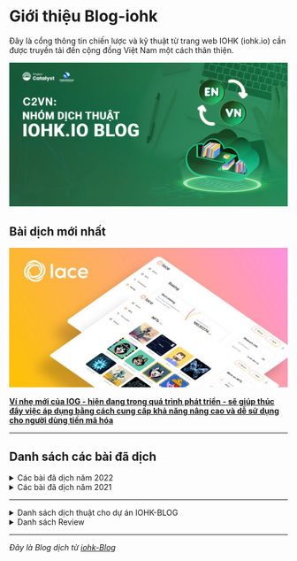 Giới thiệu Blog-iohk
============

Đây là cổng thông tin chiến lược và kỹ thuật từ trang web IOHK (iohk.io) cần được truyền tải đến cộng đồng Việt Nam một cách thân thiện.


![](img/Dich-thuat.png)



## Bài dịch mới nhất

![](../docs1/2022/06/img/2022-06-10-lace-speed-simplicity-and-seamless-flow.007.jpeg)

[**Ví nhẹ mới của IOG - hiện đang trong quá trình phát triển - sẽ giúp thúc đẩy việc áp dụng bằng cách cung cấp khả năng nâng cao và dễ sử dụng cho người dùng tiền mã hóa**](https://cardano2vn.io/docs1/2022/06/2022-06-10-lace-speed-simplicity-and-seamless-flow)

-------------------------------------------

## Danh sách các bài đã dịch 

<details>


<summary>
Các bài đã dịch năm 2022
</summary>

## Các bài đã dịch năm 2022

### Bài viết trong tháng 08 năm 2022
>[Giải thích về Ofelimos](https://cardano2vn.io/docs1/2022/08/2022-08-18-ofelimos-explained)
>
>[Kachina: hợp đồng thông minh bảo vệ quyền riêng tư](https://cardano2vn.io/docs1/2022/08/2022-08-05-kachina-privacy-preserving-smart-contracts/)
>
>[Những điều cần biết về Layer 1 & Layer 2](https://cardano2vn.io/docs1/2022/08/2022-08-05-layer-1-layer-2-all-you-need-to-know/)
>
>[Giới thiệu Ofelimos - giao thức đồng thuận bằng chứng công việc hữu ích - PoUW](https://cardano2vn.io/docs1/2022/08/2022-08-16-introducing-ofelimos-a-proof-of-useful-work-consensus-protocol)
 
### Bài viết trong tháng 07 năm 2022
 >
 [Cardano sắp nâng cấp Vasil: điều gì sẽ xảy ra
](https://cardano2vn.io/docs1/2022/07/2022-07-04-cardano-s-approaching-vasil-upgrade-what-to-expect)
>
 >[Giới thiệu về Cardano EVM Sidechain
](https://cardano2vn.io/docs1/2022/07/2022-07-06-introducing-the-cardano-evm-sidechain)
>
[Phân tích về khả năng mở rộng của Cardano](https://cardano2vn.io/docs1/2022/07/2022-07-19-an-analysis-of-the-research-underpinning-cardanos-scalability)
>
 >[Ủy quyền của n](https://cardano2vn.io/docs1/2022/07/2022-07-28-staking-is-the-bedrock-of-cardano)
 >
 >[Những cầu nối và sidechains](https://cardano2vn.io/docs1/2022/07/2022-07-08-bridges-and-sidechains-wanchain-making-cardano-interoperable/)
 >
 >[Tổng quan nghiên cứu phần 3: Token-Stablecoin-Phí](https://cardano2vn.io/docs1/2022/07/2022-07-07-research-overview-part-3-tokens-stablecoins-and-fees)
 >
 >[Dữ liệu Cardano trên BigQuery](https://cardano2vn.io/docs1/2022/07/2022-07-01-cardano-data-on-bigquery/)
 
### Bài viết trong tháng 06 năm 2022
>
>[Cập nhật về nâng cấp Vasil](https://cardano2vn.io/docs1/2022/06/2022-06-20-vasil-upgrade-the-state-of-play)
>
[Tổng quan về nghiên cứu cho phép hỗ trợ hợp đồng thông minh trên Cardano
](https://cardano2vn.io/docs1/2022/06/2022-06-23-overview-of-the-research-enabling-smart-contract-support-on-cardano)
>
>[Từ Classic đến Chronos: Giải mã việc triển khai Ouroboros](https://cardano2vn.io/docs1/2022/06/2022-06-03-from-classic-to-chronos-the-implementations-of-ouroboros-explained)
>
> [Tổng quan nghiên cứu mang tính nền tảng của Cardano](https://cardano2vn.io/docs1/2022/06/2022-06-10-cardanos-foundational-research-overview/)
> 
> [Ví nhẹ Lace: tốc độ, đơn giản và thông suốt](https://cardano2vn.io/docs1/2022/06/2022-06-10-lace-speed-simplicity-and-seamless-flow/)
> 
> [Trang Tài liệu Cộng đồng về Plutus](https://cardano2vn.io/docs1/2022/06/2022-06-08-plutus-community-docs-a-new-documentation-site-for-devs-by-devs/)
> 
> [DISH ra mắt hệ thống nhận dạng phi tập trung](https://cardano2vn.io/docs1/2022/06/2022-06-07-dish-launches-decentralized-identification-and-loyalty-coin-system-built-on-input-output-global-iog-technology/)
> 
> [Cardano tại hội nghị đồng thuận: nhìn về tương lai](https://cardano2vn.io/docs1/2022/06/2022-06-06-cardano-at-consensus-a-look-ahead/)
> 
> [Fund9 thử thách Catalyst Natives Cardashift: demonstrating and monetizing impact](https://cardano2vn.io/docs1/2022/06/2022-06-01-fund9-catalyst-natives-cardashift-challenge-demonstrating-and-monetizing-impact/)

### Bài viết trong tháng 05 năm 2022
> 
>[Những điều bạn luôn muốn biết mà ngại đặt câu hỏi về Tổn thất tạm thời (Impermanent Loss)](https://cardano2vn.io/docs1/2022/05/2022-05-27-everything-you-always-wanted-to-know-about-impermanent-loss-and-were-afraid-to-ask/)
>
>[Học cách tạo hợp đồng thông minh cho lĩnh vực tài chính với chi phí thấp và giảm thiểu viết code trong Chương trình tiên phong của Marlowe](https://cardano2vn.io/docs1/2022/05/2022-05-11-learn-how-to-create-low-code-low-cost-financial-smart-contracts-in-the-marlowe-pioneers-program/)
>
>[Project Catalyst - Một chu trình phát triển hệ sinh thái Cardano](https://cardano2vn.io/docs1/2022/05/2022-05-10-project-catalyst-a-virtuous-cycle-of-cardano-ecosystem-development-investing-in-great-ideas-to-make-positive-real-world-changes/)
>
>[Atala SCAN: xác thực sản phẩm dựa trên blockchain](https://cardano2vn.io/docs1/2022/05/2022-05-04-atala-scan-blockchain-based-product-authentication/)

### Bài viết trong tháng 04 năm 2022
>
>[Khả năng tương tác là chìa khóa để phát triển blockchain](https://cardano2vn.io/docs1/2022/04/2022-04-28-interoperability-is-key-to-blockchain-growth/)
>
>[Guest Blog: hợp tác dựa trên khả năng tương tác của Cardano](https://cardano2vn.io/docs1/2022/04/2022-04-27-guest-blog-collaborating-on-cardano-interoperability/) 
>
>[Giới thiệu công cụ giao diện dòng lệnh (cli) mới cho Marlowe](https://cardano2vn.io/docs1/2022/04/2022-04-19-introducing-the-new-command-line-interface-tool-for-marlowe/)
>
>[Tăng cường thông lượng của Cardano với Tập lệnh tham chiếu](https://cardano2vn.io/docs1/2022/04/2022-04-13-boosting-cardano-s-throughput-with-script-referencing/)
>
>[Giới thiệu ủy quyền vote(dRep)](https://cardano2vn.io/docs1/2022/04/2022-04-11-introducing-the-concept-of-delegate-representatives-dreps)

### Bài viết trong tháng 03 năm 2022
>
>[Wave Financial ra mắt quỹ ADA yield](https://cardano2vn.io/docs1/2022/03/2022-03-31-wave-financial-launches-ada-yield-fund-to-support-cardanos-defi-ecosystem-growth)
>
>[Tăng thông lươngj giao gicj của Cardano](https://cardano2vn.io/docs1/2022/03/2022-03-21-increasing-the-transaction-throughput-of-cardano)
>
>[Vai trò quan trọng của AI/blockchain trong tương lai](https://cardano2vn.io/docs1/2022/03/2022-03-30-the-critical-role-of-ai-blockchain-synergy-in-humanity-s-future/)
>
>[Tăng thông lượng giao dịch của Cardano](https://cardano2vn.io/docs1/2022/03/2022-03-21-increasing-the-transaction-throughput-of-cardano/)
>
>[Tìm hiểu sâu hơn về Sân chơi Marlowe](https://cardano2vn.io/docs1/2022/03/2022-03-04-diving-deeper-into-the-marlowe-playground/)
>
>[Giới thiệu dự án Catalyst Fund8](https://cardano2vn.io/docs1/2022/03/2022-03-02-project-catalyst-cardano-s-innovation-engine-launches-fund8)



### Bài viết trong tháng 02 năm 2022
>[Từ  việc cải tiến node đến việc node được đóng block… Bản phát hành tháng 2 của Cardano](https://cardano2vn.io/docs1/2022/02/2022-02-28-from-node-enhancement-to-block-leadership-cardano-s-february-release)
>
>[Cơ sở kiến thức về Cardano đang ngày càng phát triển](https://cardano2vn.io/docs1/2022/02/2022-02-07-the-knowledge-base-for-cardano-is-growing-cardano-stack-exchange-graduates-from-beta-version/)
>
>[Triển khai Hydra Heads](https://cardano2vn.io/docs1/2022/02/2022-02-03-implementing-hydra-heads-the-first-step-towards-the-full-hydra-vision/)
>
>[Giới thiệu pipelining (phát tán đồng thời)](https://cardano2vn.io/docs1/2022/02/2022-02-01-introducing-pipelining-cardanos-consensus-layer-scaling-solution/)

### Bài viết trong tháng 01 năm 2022
>[Các bài kiểm tra thuộc tính đơn giản cho trình xác thực Plutus](https://cardano2vn.io/docs1/2022/01/2022-01-27-simple-property-based-tests-for-plutus-validators)
>
>[Công cụ ước tính phí Plutus trên Cardano](https://cardano2vn.io/docs1/2022/01/2022-01-21-plutus-fee-estimator-find-out-the-cost-of-transacting-on-cardano/)
>
>[Cốt lõi của mạng lưới Cardano đang phát triển nhanh chóng](https://cardano2vn.io/docs1/2022/01/2022-01-19-the-beating-heart-of-a-fast-growing-network/)
>
>[Cách chúng tôi mở rộng quy mô Cardano trong năm 2022](https://cardano2vn.io/docs1/2022/01/2022-01-14-how-we-re-scaling-cardano-in-2022/)
>
>[Bộ phận Developer Experience (DevX) của IOG sẽ cải thiện nhanh hơn khả năng phát triển](https://cardano2vn.io/docs1/2022/01/2022-01-13-a-new-internal-iog-developer-experience-department/)
>
>[Giải mã tài chính phi tập trung (DeFi)](https://cardano2vn.io/docs1/2022/01/2022-01-10-defi-demystified/)

</details>
 
<details>

<summary>
Các bài đã dịch năm 2021
</summary>

## Các bài đã dịch năm 2021

### Bài viết trong tháng 12 năm 2021
>[Giới thiệu mạng thử nghiệm ngang hàng (P2P) mới](https://cardano2vn.io/docs1/2021/12/2021-12-08-introducing-our-new-peer-to-peer-p2p-testnet)
>
>[Khi nói đến DeFi, Bạn hãy tự nghiên cứu](https://cardano2vn.io/docs1/2021/12/2021-12-09-when-it-comes-to-defi-do-your-own-research)
>
>[2021: Năm của những người tiên phong trong giáo dục](https://cardano2vn.io/docs1/2021/12/2021-12-23-cardano-education-in-2021-the-year-of-the-pioneers)
>
>[Năm 2021: Năm rô bốt và graffiti đến với Cardano phi tập trung và thông minh hơn](https://cardano2vn.io/docs1/2021/12/2021-12-27-review-of-2021-the-year-fun-came-to-cardano-with-beeple-nfts-robots-and-blockchain-graffiti)
>
 >[Nói về Cardano vào lễ Giáng sinh](https://cardano2vn.io/docs1/2021/12/2021-12-21-cardano-at-christmas-and-what-to-say-if-anyone-asks)

### Bài viết trong tháng 11 năm 2021

>[Trao quyền cho thế hệ các nhà đổi mới ở Ghana](https://cardano2vn.io/docs1/2021/11/2021-11-05-empowering-a-new-generation-of-innovators-in-ghana)
>
>[Hợp tác mới để tiếp tục đà tăng trưởng cho các blockchain sử dụng UTXO](https://cardano2vn.io/docs1/2021/11/2021-11-09-utxo-blockchains-continue-forward-momentum-with-new-collaborations)
>
>[Bộ chuyển đổi ERC20 hiện đang hoạt động trên Testnet](https://cardano2vn.io/docs1/2021/12/2021-12-07-the-agix-erc20-converter-testnet-is-now-live)
>
 >[Giới thiệu về Catalyst Natives - Cách thức để mọi doanh nghiệp có thể tận dụng được công cụ đổi mới của Cardano](https://cardano2vn.io/docs1/2021/11/2021-11-10-introducing-catalyst-natives-how-any-business-can-leverage-the-cardano-innovation-engine)
 >
 >[Tối ưu hóa Cardano](https://cardano2vn.io/docs1/2021/11/2021-11-10-optimizing-cardano)
 >
 >[Kiến trúc DApp (ứng dụng phi tập trung) trên sổ cái EUTXO](https://cardano2vn.io/docs1/2021/11/2021-11-16-architecting-dapps-on-the-eutxo-ledger)
 >
 >[Chậm và chắc sẽ chiến thắng trong cuộc đua cải tiến để phát triển mạng lưới](https://cardano2vn.io/docs1/2021/11/2021-11-22-slow-and-steady-wins-the-race-network-evolution-for-network-growth)
 >
 >[Chào mừng đến với kỷ nguyên của RealFi](https://cardano2vn.io/docs1/2021/11/2021-11-25-welcome-to-the-age-of-realfi)
 >
 >[Lưu lượng mạng lưới và hệ thống phí phân cấp](https://cardano2vn.io/docs1/2021/11/2021-11-26-network-traffic-and-tiered-pricing)

### Bài viết trong tháng 10 năm 2021

>[Tóm tắt hội nghị thượng đỉnh Cardano 2021: Điều quan trọng tiếp theo là Quản trị](https://cardano2vn.io/docs1/2021/10/2021-10-08-cardano-summit-2021-summary-governance-is-the-next-big-thing)
>
>[Liên minh UTXO: Thúc đẩy sự đổi mới và hợp tác trong lĩnh vực Blockchain](https://cardano2vn.io/docs1/2021/10/2021-10-15-utxo-alliance-fostering-innovation-and-collaboration-across-the-blockchain-space)
>
>[ Châu Phi là nơi những khó khăn được khắc phục
](https://cardano2vn.io/docs1/2021/10/2021-10-26-africa-is-where-the-tough-get-going)
>
>[Các cấp độ chứng nhận Hợp đồng thông minh trên Cardano](https://cardano2vn.io/docs1/2021/10/2021-10-25-new-certification-levels-for-smart-contracts-on-cardano)
>
 >[Công bố các SPO được nhận ủy quyền vòng thứ 3 của IOG](https://cardano2vn.io/docs1/2021/10/2021-10-27-iogs-third-round-of-ada-delegation-gives-voice-to-cardano-stake-pool-operators)
 >
 >[Ouroboros Chronos cung cấp nguồn thời gian mã hoá có khả năng phục hồi cao đầu tiên dựa trên công nghệ Blockchain](https://cardano2vn.io/docs1/2021/10/2021-10-27-ouroboros-chronos-provides-the-first-high-resilience-cryptographic-time-source-based-on-blockchain)
 >
 >[Plutus Application Backend (PAB): hỗ trợ phát triển DApp trên Cardano](https://cardano2vn.io/docs1/2021/10/2021-10-28-plutus-application-backend-pab-supporting-dapp-development-on-cardano)
 >
>[Mithril: Một Blockchain Mạnh và nhẹ hơn để đạt hiệu qua hơn.](https://cardano2vn.io/docs1/2021/10/2021-10-29-mithril-a-stronger-and-lighter-blockchain-for-better-efficiency)

### Bài viết trong tháng 09 năm 2021

>[Thỏa thuận Oasis Pro sẽ giúp các nước đang phát triển tiếp cận thị trường tài chính tốt hơn
](https://cardano2vn.io/docs1/2021/09/2021-09-26-cardano-deal-with-oasis-will-give-developing-world-better-access-to-financial-markets)
>
>[Nhà cung cấp dịch vụ di động Hoa Kỳ hợp tác với Cardano](https://cardano2vn.io/docs1/2021/09/2021-09-28-boost-mobile-and-dish-tv-call-on-cardano)
>
>[IOG thiết lập quan hệ đối tác chiến lược với Acuant nhằm nâng cao khả năng bảo mật trong không gian DeFi với Atala PRISM](https://cardano2vn.io/docs1/2021/09/2021-09-29-acuants-new-strategic-partnership-with-iog-and-atala-prism-to-offer-enhanced-security-in-the-defi-space)







</details>



-------------------------------------------

<details>

<summary>
Danh sách dịch thuật cho dự án IOHK-BLOG
</summary>

1. Nguyễn Văn Hiệu. 
2. Nguyễn Anh Tiến.
3. Phan Quốc.
4. Phạm Quang.
5. Kim Chi.
6. LinhPool.
7. Max Long.
8. Lenguyen.
9. Ngoluuduythai.
10. Hoangtrandesigner.
11. Tulibra1510.
12. Minh Hieu.

</details>

<details>

<summary>
Danh sách Review
</summary>

1. Nguyễn Văn Hiệu. 
2. Nguyễn Anh Tiến.
3. Phan Quốc.
4. Phạm Quang.

</details>

-------------------------------------------
*Đây là Blog dịch từ [iohk-Blog](https://iohk.io/en/blog/posts/page-1/)*
